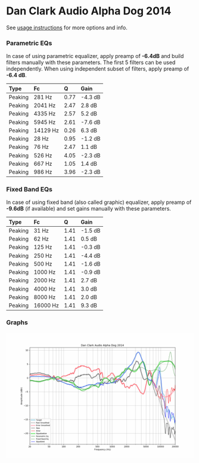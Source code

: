 # Dan Clark Audio Alpha Dog 2014
See [usage instructions](https://github.com/jaakkopasanen/AutoEq#usage) for more options and info.

### Parametric EQs
In case of using parametric equalizer, apply preamp of **-6.4dB** and build filters manually
with these parameters. The first 5 filters can be used independently.
When using independent subset of filters, apply preamp of **-6.4 dB**.

| Type    | Fc       |    Q | Gain    |
|:--------|:---------|:-----|:--------|
| Peaking | 281 Hz   | 0.77 | -4.3 dB |
| Peaking | 2041 Hz  | 2.47 | 2.8 dB  |
| Peaking | 4335 Hz  | 2.57 | 5.2 dB  |
| Peaking | 5945 Hz  | 2.61 | -7.6 dB |
| Peaking | 14129 Hz | 0.26 | 6.3 dB  |
| Peaking | 28 Hz    | 0.95 | -1.2 dB |
| Peaking | 76 Hz    | 2.47 | 1.1 dB  |
| Peaking | 526 Hz   | 4.05 | -2.3 dB |
| Peaking | 667 Hz   | 1.05 | 1.4 dB  |
| Peaking | 986 Hz   | 3.96 | -2.3 dB |

### Fixed Band EQs
In case of using fixed band (also called graphic) equalizer, apply preamp of **-9.6dB**
(if available) and set gains manually with these parameters.

| Type    | Fc       |    Q | Gain    |
|:--------|:---------|:-----|:--------|
| Peaking | 31 Hz    | 1.41 | -1.5 dB |
| Peaking | 62 Hz    | 1.41 | 0.5 dB  |
| Peaking | 125 Hz   | 1.41 | -0.3 dB |
| Peaking | 250 Hz   | 1.41 | -4.4 dB |
| Peaking | 500 Hz   | 1.41 | -1.6 dB |
| Peaking | 1000 Hz  | 1.41 | -0.9 dB |
| Peaking | 2000 Hz  | 1.41 | 2.7 dB  |
| Peaking | 4000 Hz  | 1.41 | 3.0 dB  |
| Peaking | 8000 Hz  | 1.41 | 2.0 dB  |
| Peaking | 16000 Hz | 1.41 | 9.3 dB  |

### Graphs
![](./Dan%20Clark%20Audio%20Alpha%20Dog%202014.png)